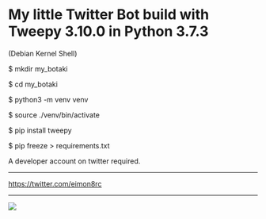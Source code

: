 # My little Twitter Bot build with Tweepy 3.10.0 in Python 3.7.3

(Debian Kernel Shell)

$ mkdir my_botaki

$ cd my_botaki

$ python3 -m venv venv

$ source ./venv/bin/activate

$ pip install tweepy

$ pip freeze > requirements.txt

A developer account on twitter required.

-------------------------------------------------

https://twitter.com/eimon8rc


-------------------------------------------------

![](https://i.imgur.com/8w6Phzr.jpg)
